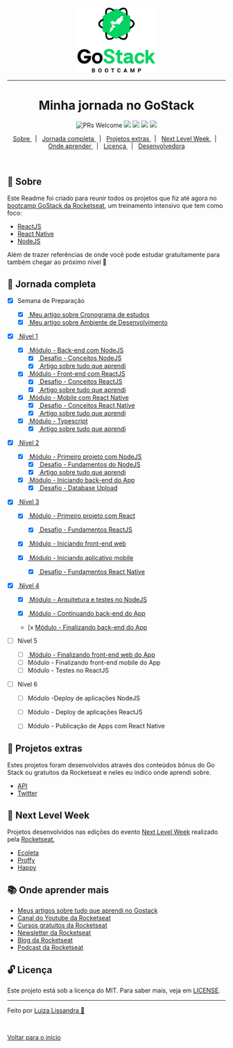  <div align="center" id="top">
  <p align="center">
  	<img heigth="180px" width="180px" src="https://github.com/LissandraRodrigues/conceitos-nodejs/blob/master/go-stack.png" />
  </p>
</div>

 <hr/>

<h1 align="center"> Minha jornada no GoStack </h1>

<p align="center">
   <img src="https://img.shields.io/badge/progress-70%25-brightgreen.svg" alt="PRs Welcome">
   <img src = "https://img.shields.io/github/issues/LissandraRodrigues/go-stack" />
   <img src = "https://img.shields.io/github/forks/LissandraRodrigues/go-stack" />
   <img src = "https://img.shields.io/github/stars/LissandraRodrigues/go-stack" />
   <img src = "https://camo.githubusercontent.com/ceb264b271ea36fdd2755c5ce616adcd4e5ea503de3a8b5aa0770a71c89cfabd/68747470733a2f2f696d672e736869656c64732e696f2f6769746875622f6c6963656e73652f6c756b656d6f72616c65732f726f636b657473686f65732d72656163742d6e61746976652e737667" />
	
</p>	

<p align="center">
  <a href="#dart-sobre"> Sobre </a> &#xa0; | &#xa0; 
  <a href="#muscle-jornada-completa"> Jornada completa </a> &#xa0; | &#xa0; 
  <a href="#running-projetos-extras"> Projetos extras </a> &#xa0; | &#xa0; 
  <a href="#rocket-next-level-week"> Next Level Week </a> &#xa0; | &#xa0; 
  <a href="#books-onde-aprender-mais"> Onde aprender </a> &#xa0; | &#xa0;
  <a href="#unlock-licença"> Licença </a> &#xa0; | &#xa0;
  <a href="https://www.linkedin.com/in/luiza-lissandra/" target="_blank"> Desenvolvedora </a>
</p>

<br>

## :dart: Sobre ##

Este Readme foi criado para reunir todos os projetos que fiz até agora no <a href='https://rocketseat.com.br/gostack'> bootcamp GoStack da Rocketseat</a>, um treinamento intensivo que tem como foco: 

- [ReactJS](https://pt-br.reactjs.org/)
- [React Native](https://reactnative.dev/)
- [NodeJS](https://nodejs.org/pt-br/) 

Além de trazer referências de onde você pode estudar gratuitamente para também chegar ao próximo nível :rocket:

## :muscle: Jornada completa ##

- [x] Semana de Preparação
	- [x] <a href='https://www.notion.so/Cronograma-de-estudos-efe2fe58b1c340858acc48d39c9e7268'> Meu artigo sobre Cronograma de estudos </a>
	- [x] <a href='https://www.notion.so/Ambiente-de-desenvolvimento-73b447b7a5cb4664999fda5cb2ba323f'> Meu artigo sobre Ambiente de Desenvolvimento </a>

- [x] <a href='https://github.com/LissandraRodrigues/aulas-go-stack/tree/main/nivel-01'> Nível 1 </a>

	- [x] <a href='https://github.com/LissandraRodrigues/aulas-go-stack/tree/main/nivel-01/backend'> Módulo - Back-end com NodeJS </a>
		- [x] <a href='https://github.com/LissandraRodrigues/conceitos-nodejs'> Desafio - Conceitos NodeJS </a>
		- [x] <a href='https://www.notion.so/Back-end-com-Node-js-2fbb8dc716f84b229b11c0828136d411'> Artigo sobre tudo que aprendi </a>
		
	- [X] <a href='https://github.com/LissandraRodrigues/aulas-go-stack/tree/main/nivel-01/frontend'> Módulo - Front-end com ReactJS </a>
		- [x] <a href='https://github.com/LissandraRodrigues/conceitos-reactjs'> Desafio - Conceitos ReactJS </a>
		- [x] <a href='https://www.notion.so/Front-end-com-ReactJS-0fa0b7d788d14a3bbc6f93fbf89dcce5'> Artigo sobre tudo que aprendi </a>
		
	- [x] <a href='https://github.com/LissandraRodrigues/aulas-go-stack/tree/main/nivel-01/mobile'> Módulo - Mobile com React Native </a>
		- [x] <a href='https://github.com/LissandraRodrigues/conceitos-react-native'> Desafio - Conceitos React Native </a>
		- [x] <a href='https://www.notion.so/Mobile-com-React-Native-9ea30f35d6ad45a5a423b1928c94d458'> Artigo sobre tudo que aprendi </a>
	
	- [X] <a href='https://github.com/LissandraRodrigues/aulas-go-stack/tree/main/nivel-01/typescript'> Módulo - Typescript </a>
		- [x] <a href='https://www.notion.so/Typescript-de98ef3d1d9744e6bf20db686fb1f92d'> Artigo sobre tudo que aprendi </a>

- [x] <a href='https://github.com/LissandraRodrigues/aulas-go-stack/tree/main/nivel-02/'> Nível 2 </a>

	- [x] <a href='https://github.com/LissandraRodrigues/aulas-go-stack/tree/main/nivel-02/projeto-node'> Módulo - Primeiro projeto com NodeJS </a>
		- [x] <a href='https://github.com/LissandraRodrigues/fundamentos-nodejs'> Desafio - Fundamentos do NodeJS </a>
		- [x] <a href='https://www.notion.so/Fundamentos-do-NodeJS-4928c7f708bf46de81d93573ba969dc3'> Artigo sobre tudo que aprendi </a>
		
	- [x] <a href='https://github.com/LissandraRodrigues/aulas-go-stack/tree/main/nivel-02/iniciando-back-end'> Módulo - Iniciando back-end do App </a>
		- [x] <a href='https://github.com/LissandraRodrigues/database-upload'> Desafio - Database Upload </a> 
	
- [x] <a href="https://github.com/LissandraRodrigues/aulas-go-stack/tree/main/nivel-03/"> Nível 3 </a> 

	- [x] <a href='https://github.com/LissandraRodrigues/aulas-go-stack/tree/main/nivel-03/primeiro-projeto-react'> Módulo - Primeiro projeto com React </a>
		
		- [x] <a href='https://github.com/LissandraRodrigues/fundamentos-reactjs'> Desafio - Fundamentos ReactJS </a>
	
	- [x] <a href='https://github.com/LissandraRodrigues/aulas-go-stack/tree/main/nivel-03/iniciando-front-end-web'> Módulo - Iniciando front-end web </a>
	
	- [x] <a href='https://github.com/LissandraRodrigues/aulas-go-stack/tree/main/nivel-03/appgobarber'> Módulo - Iniciando aplicativo mobile </a>
	
		- [x] <a href='https://github.com/LissandraRodrigues/fundamentos-react-native'> Desafio - Fundamentos React Native </a>
	
- [x] <a href='https://github.com/LissandraRodrigues/aulas-go-stack/tree/main/nivel-04/'> Nível 4 </a>

	- [x] <a href='https://github.com/LissandraRodrigues/aulas-go-stack/tree/main/nivel-04/arquitetura-e-testes-nodejs'> Módulo - Arquitetura e testes no NodeJS </a>
	
	- [x] <a href='https://github.com/LissandraRodrigues/aulas-go-stack/tree/main/nivel-04/continuando-back-end'> Módulo - Continuando back-end do App </a>
	
	- [x <a href='https://github.com/LissandraRodrigues/aulas-go-stack/tree/main/nivel-04/finalizando-back-end'> Módulo - Finalizando back-end do App </a>
	
- [ ] Nível 5 

	- [ ] <a href='https://github.com/LissandraRodrigues/aulas-go-stack/tree/main/nivel-05/frontend-gobarber'> Módulo - Finalizando front-end web do App </a>
	- [ ] Módulo - Finalizando front-end mobile do App
	- [ ] Módulo - Testes no ReactJS

- [ ] Nível 6

	- [ ] Módulo -Deploy de aplicações NodeJS
	- [ ] Módulo - Deploy de aplicações ReactJS
	- [ ] Módulo - Publicação de Apps com React Native
	


## :running: Projetos extras ##

Estes projetos foram desenvolvidos através dos conteúdos bônus do Go Stack ou gratuitos da Rocketseat e neles eu indico onde aprendi sobre.

- <a href='https://github.com/LissandraRodrigues/API'> API </a>
- <a href="https://github.com/LissandraRodrigues/twitter-front-end"> Twitter </a>

## :rocket: Next Level Week ##

Projetos desenvolvidos nas edições do evento <a href='https://nextlevelweek.com/'> Next Level Week</a> realizado pela <a href='https://rocketseat.com.br/'>Rocketseat. </a>

- <a href='https://github.com/LissandraRodrigues/aplicacao_web_ecoleta'> Ecoleta </a>
- <a href='https://github.com/LissandraRodrigues/proffy_aplicacao'> Proffy </a>
- <a href='https://github.com/LissandraRodrigues/happy_aplicacao'> Happy </a>

## :books: Onde aprender mais ##

- <a href='https://www.notion.so/Go-Stack-14-0dd11467d0d140c4bf2e9bef09ea9fac'> Meus artigos sobre tudo que aprendi no Gostack </a>
- <a href='https://www.youtube.com/c/RocketSeat/featured'> Canal do Youtube da Rocketseat </a>
- <a href='https://app.rocketseat.com.br/discover'> Cursos gratuitos da Rocketseat </a>
- <a href='https://www.notion.so/dev-letter-e59ace6284a044b88fc5a9945ae326de'> Newsletter da Rocketseat </a>
- <a href='https://blog.rocketseat.com.br/'> Blog da Rocketseat </a>
- <a href='https://open.spotify.com/show/3TNsKUGlP9YbV1pgy3ACrW'> Podcast da Rocketseat </a>

## :unlock: Licença ##

Este projeto está sob a licença do MIT. Para saber mais, veja em [LICENSE](LICENSE).

<hr/>

Feito por <a href="https://www.linkedin.com/in/luiza-lissandra/" target="_blank"> Luiza Lissandra :rocket: </a>

&#xa0;

<a href="#top"> Voltar para o início </a>
